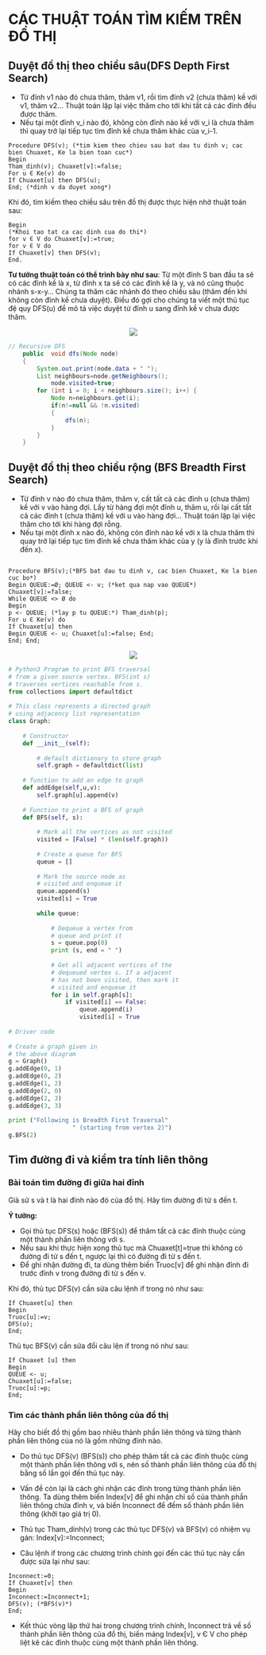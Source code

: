 # CÁC THUẬT TOÁN TÌM KIẾM TRÊN ĐỒ THỊ

## Duyệt đồ thị theo chiều sâu(DFS Depth First Search)

- Từ đỉnh v1 nào đó chưa thăm, thăm v1, rồi
tìm đỉnh v2 (chưa thăm) kề với v1, thăm v2…
Thuật toán lặp lại việc thăm cho tới khi tất cả
các đỉnh đều được thăm.
- Nếu tại một đỉnh v_i nào đó, không còn đỉnh
nào kề với v_i là chưa thăm thì quay trở lại tiếp
tục tìm đỉnh kề chưa thăm khác của v_i-1.

```
Procedure DFS(v); (*tim kiem theo chieu sau bat dau tu dinh v; cac bien Chuaxet, Ke la bien toan cuc*)
Begin
Tham_dinh(v); Chuaxet[v]:=false;
For u Є Ke(v) do
If Chuaxet[u] then DFS(u);
End; (*dinh v da duyet xong*)
```

Khi đó, tìm kiếm theo chiều sâu trên đồ thị được thực hiện
nhờ thuật toán sau:

```
Begin
(*Khoi tao tat ca cac dinh cua do thi*)
for v Є V do Chuaxet[v]:=true;
for v Є V do
If Chuaxet[v] then DFS(v);
End.
```

**Tư tưởng thuật toán có thể trình bày như sau**: Từ một đỉnh S ban đầu ta sẽ có các đỉnh kề là x, từ đỉnh x ta sẽ có các đỉnh kề là y, và nó cũng thuộc nhánh s-x-y… Chúng ta thăm các nhánh đó theo chiều sâu (thăm đến khi không còn đỉnh kề chưa duyệt). Điều đó gợi cho chúng ta viết một thủ tục đệ quy DFS(u) để mô tả việc duyệt từ đỉnh u sang đỉnh kề v chưa được thăm.

<p align="center">
    <img src="./images/Depth-First-Search.gif">
</p>

```java
// Recursive DFS
	public  void dfs(Node node)
	{
		System.out.print(node.data + " ");
		List neighbours=node.getNeighbours();
        	node.visited=true;
		for (int i = 0; i < neighbours.size(); i++) {
			Node n=neighbours.get(i);
			if(n!=null && !n.visited)
			{
				dfs(n);
			}
		}
	}
```

## Duyệt đồ thị theo chiều rộng (BFS Breadth First Search)

- Từ đỉnh v nào đó chưa thăm, thăm v, cất tất cả các
đỉnh u (chưa thăm) kề với v vào hàng đợi. Lấy từ
hàng đợi một đỉnh u, thăm u, rồi lại cất tất cả các
đỉnh t (chưa thăm) kề với u vào hàng đợi…
Thuật toán lặp lại việc thăm cho tới khi hàng đợi
rỗng.
- Nếu tại một đỉnh x nào đó, không còn đỉnh nào kề
với x là chưa thăm thì quay trở lại tiếp tục tìm đỉnh
kề chưa thăm khác của y (y là đỉnh trước khi đến x).

```

Procedure BFS(v);(*BFS bat dau tu dinh v, cac bien Chuaxet, Ke la bien cuc bo*)
Begin QUEUE:=Ø; QUEUE <- v; (*ket qua nap vao QUEUE*)
Chuaxet[v]:=false;
While QUEUE <> Ø do
Begin
p <- QUEUE; (*lay p tu QUEUE:*) Tham_dinh(p);
For u Є Ke(v) do
If Chuaxet[u] then
Begin QUEUE <- u; Chuaxet[u]:=false; End;
End; End;
```

<p align="center">
    <img src="./images/BFS.gif">
</p>

```python
# Python3 Program to print BFS traversal 
# from a given source vertex. BFS(int s) 
# traverses vertices reachable from s. 
from collections import defaultdict 
  
# This class represents a directed graph 
# using adjacency list representation 
class Graph: 
  
    # Constructor 
    def __init__(self): 
  
        # default dictionary to store graph 
        self.graph = defaultdict(list) 
  
    # function to add an edge to graph 
    def addEdge(self,u,v): 
        self.graph[u].append(v) 
  
    # Function to print a BFS of graph 
    def BFS(self, s): 
  
        # Mark all the vertices as not visited 
        visited = [False] * (len(self.graph)) 
  
        # Create a queue for BFS 
        queue = [] 
  
        # Mark the source node as  
        # visited and enqueue it 
        queue.append(s) 
        visited[s] = True
  
        while queue: 
  
            # Dequeue a vertex from  
            # queue and print it 
            s = queue.pop(0) 
            print (s, end = " ") 
  
            # Get all adjacent vertices of the 
            # dequeued vertex s. If a adjacent 
            # has not been visited, then mark it 
            # visited and enqueue it 
            for i in self.graph[s]: 
                if visited[i] == False: 
                    queue.append(i) 
                    visited[i] = True
  
# Driver code 
  
# Create a graph given in 
# the above diagram 
g = Graph() 
g.addEdge(0, 1) 
g.addEdge(0, 2) 
g.addEdge(1, 2) 
g.addEdge(2, 0) 
g.addEdge(2, 3) 
g.addEdge(3, 3) 
  
print ("Following is Breadth First Traversal"
                  " (starting from vertex 2)") 
g.BFS(2) 
```

## Tìm đường đi và kiểm tra tính liên thông

### Bài toán tìm đường đi giữa hai đỉnh

Giả sử s và t là hai đỉnh nào đó của đồ thị. Hãy tìm đường đi
từ s đến t.

**Ý tưởng:**
- Gọi thủ tục DFS(s) hoặc (BFS(s)) để thăm tất cả các đỉnh
thuộc cùng một thành phần liên thông với s.
- Nếu sau khi thực hiện xong thủ tục mà Chuaxet[t]=true thì
không có đường đi từ s đến t,
ngược lại thì có đường đi từ s đến t.
- Để ghi nhận đường đi, ta dùng thêm biến Truoc[v] để ghi
nhận đỉnh đi trước đỉnh v trong đường đi từ s đến v.

Khi đó, thủ tục DFS(v) cần sửa câu lệnh if trong nó như sau:

```
If Chuaxet[u] then
Begin
Truoc[u]:=v;
DFS(u);
End;
```

Thủ tục BFS(v) cần sửa đổi câu lện if trong nó như sau:

```
If Chuaxet [u] then
Begin
QUEUE <- u;
Chuaxet[u]:=false;
Truoc[u]:=p;
End;
```

### Tìm các thành phần liên thông của đồ thị

Hãy cho biết đồ thị gồm bao nhiêu thành phần liên thông
và từng thành phần liên thông của nó là gồm những
đỉnh nào.
+ Do thủ tục DFS(v) (BFS(s)) cho phép thăm tất cả các
đỉnh thuộc cùng một thành phần liên thông với s, nên số
thành phần liên thông của đồ thị bằng số lần gọi đến thủ
tục này.
+ Vấn đề còn lại là cách ghi nhận các đỉnh trong từng
thành phần liên thông.
Ta dùng thêm biến Index[v] để ghi nhận chỉ số của thành
phần liên thông chứa đỉnh v, và biến Inconnect để đếm
số thành phần liên thông (khởi tạo giá trị 0).

+ Thủ tục Tham_dinh(v) trong các thủ tục DFS(v) và BFS(v) có nhiệm vụ
gán: Index[v]:=Inconnect;
+ Câu lệnh if trong các chương trình chính gọi đến các thủ tục này cần
được sửa lại như sau:

```
Inconnect:=0;
If Chuaxet[v] then
Begin
Inconnect:=Inconnect+1;
DFS(v); (*BFS(v)*)
End;
```

+ Kết thúc vòng lặp thứ hai trong chương trình chính, Inconnect trả về số
thành phần liên thông của đồ thị, biến mảng Index[v], v Є V cho phép
liệt kê các đỉnh thuộc cùng một thành phần liên thông.

